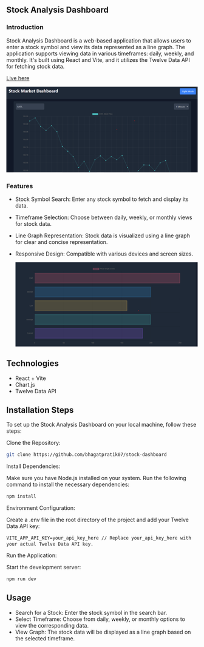 ## Stock Analysis Dashboard

### Introduction

Stock Analysis Dashboard is a web-based application that allows users to enter a stock symbol and view its data represented as a line graph. The application supports viewing data in various timeframes: daily, weekly, and monthly. It's built using React and Vite, and it utilizes the Twelve Data API for fetching stock data.

[Live here](https://stock-dashboard-zeta.vercel.app/)

![Alt text](image-2.png)

### Features

- Stock Symbol Search: Enter any stock symbol to fetch and display its data.
- Timeframe Selection: Choose between daily, weekly, or monthly views for stock data.
- Line Graph Representation: Stock data is visualized using a line graph for clear and concise representation.
- Responsive Design: Compatible with various devices and screen sizes.

  ![Alt text](image-1.png)

## Technologies

- React + Vite
- Chart.js
- Twelve Data API

## Installation Steps

To set up the Stock Analysis Dashboard on your local machine, follow these steps:

Clone the Repository:

```bash
git clone https://github.com/bhagatpratik07/stock-dashboard
```

Install Dependencies:

Make sure you have Node.js installed on your system. Run the following command to install the necessary dependencies:

```bash
npm install
```

Environment Configuration:

Create a .env file in the root directory of the project and add your Twelve Data API key:

```env
VITE_APP_API_KEY=your_api_key_here // Replace your_api_key_here with your actual Twelve Data API key.
```

Run the Application:

Start the development server:

```bash
npm run dev
```

## Usage

- Search for a Stock: Enter the stock symbol in the search bar.
- Select Timeframe: Choose from daily, weekly, or monthly options to view the corresponding data.
- View Graph: The stock data will be displayed as a line graph based on the selected timeframe.
